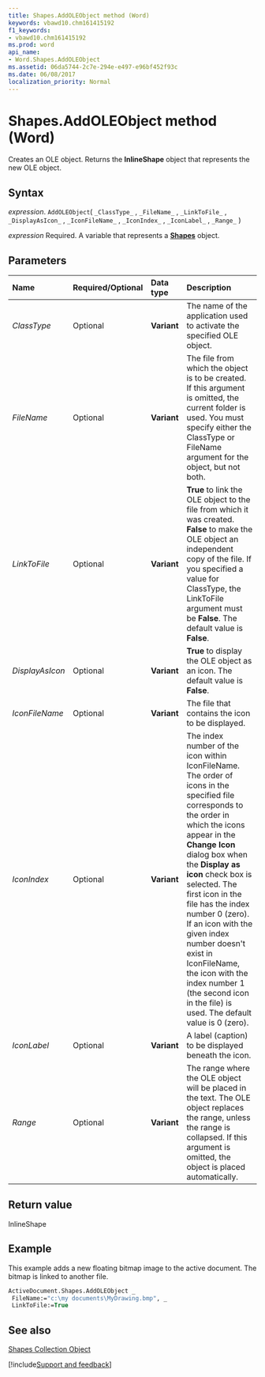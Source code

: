 ```yaml
---
title: Shapes.AddOLEObject method (Word)
keywords: vbawd10.chm161415192
f1_keywords:
- vbawd10.chm161415192
ms.prod: word
api_name:
- Word.Shapes.AddOLEObject
ms.assetid: 06da5744-2c7e-294e-e497-e96bf452f93c
ms.date: 06/08/2017
localization_priority: Normal
---
```



# Shapes.AddOLEObject method (Word)

Creates an OLE object. Returns the  **InlineShape** object that represents the new OLE object.


## Syntax

_expression_. `AddOLEObject`( `_ClassType_` , `_FileName_` , `_LinkToFile_` , `_DisplayAsIcon_` , `_IconFileName_` , `_IconIndex_` , `_IconLabel_` , `_Range_` )

_expression_ Required. A variable that represents a **[Shapes](Word.Shapes.md)** object.


## Parameters



|Name|Required/Optional|Data type|Description|
|:-----|:-----|:-----|:-----|
| _ClassType_|Optional| **Variant**|The name of the application used to activate the specified OLE object.|
| _FileName_|Optional| **Variant**|The file from which the object is to be created. If this argument is omitted, the current folder is used. You must specify either the ClassType or FileName argument for the object, but not both.|
| _LinkToFile_|Optional| **Variant**| **True** to link the OLE object to the file from which it was created. **False** to make the OLE object an independent copy of the file. If you specified a value for ClassType, the LinkToFile argument must be **False**. The default value is **False**.|
| _DisplayAsIcon_|Optional| **Variant**| **True** to display the OLE object as an icon. The default value is **False**.|
| _IconFileName_|Optional| **Variant**|The file that contains the icon to be displayed.|
| _IconIndex_|Optional| **Variant**|The index number of the icon within IconFileName. The order of icons in the specified file corresponds to the order in which the icons appear in the  **Change Icon** dialog box when the **Display as icon** check box is selected. The first icon in the file has the index number 0 (zero). If an icon with the given index number doesn't exist in IconFileName, the icon with the index number 1 (the second icon in the file) is used. The default value is 0 (zero).|
| _IconLabel_|Optional| **Variant**|A label (caption) to be displayed beneath the icon.|
| _Range_|Optional| **Variant**|The range where the OLE object will be placed in the text. The OLE object replaces the range, unless the range is collapsed. If this argument is omitted, the object is placed automatically.|

## Return value

InlineShape


## Example

This example adds a new floating bitmap image to the active document. The bitmap is linked to another file.


```vb
ActiveDocument.Shapes.AddOLEObject _ 
 FileName:="c:\my documents\MyDrawing.bmp", _ 
 LinkToFile:=True
```


## See also


[Shapes Collection Object](Word.shapes.md)

[!include[Support and feedback](~/includes/feedback-boilerplate.md)]